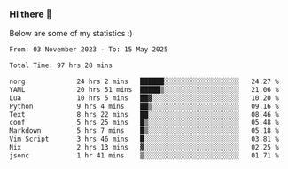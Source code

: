 ### Hi there 👋
Below are some of my statistics :)

<!--START_SECTION:waka-->

```txt
From: 03 November 2023 - To: 15 May 2025

Total Time: 97 hrs 28 mins

norg             24 hrs 2 mins   ██████░░░░░░░░░░░░░░░░░░░   24.27 %
YAML             20 hrs 51 mins  █████▒░░░░░░░░░░░░░░░░░░░   21.06 %
Lua              10 hrs 5 mins   ██▓░░░░░░░░░░░░░░░░░░░░░░   10.20 %
Python           9 hrs 4 mins    ██▒░░░░░░░░░░░░░░░░░░░░░░   09.16 %
Text             8 hrs 22 mins   ██░░░░░░░░░░░░░░░░░░░░░░░   08.46 %
conf             5 hrs 25 mins   █▒░░░░░░░░░░░░░░░░░░░░░░░   05.48 %
Markdown         5 hrs 7 mins    █▒░░░░░░░░░░░░░░░░░░░░░░░   05.18 %
Vim Script       3 hrs 46 mins   █░░░░░░░░░░░░░░░░░░░░░░░░   03.81 %
Nix              2 hrs 13 mins   ▓░░░░░░░░░░░░░░░░░░░░░░░░   02.25 %
jsonc            1 hr 41 mins    ▒░░░░░░░░░░░░░░░░░░░░░░░░   01.71 %
```

<!--END_SECTION:waka-->

<!--
**KlapenHz/KlapenHz** is a ✨ _special_ ✨ repository because its `README.md` (this file) appears on your GitHub profile.

Here are some ideas to get you started:

- 🔭 I’m currently working on ...
- 🌱 I’m currently learning ...
- 👯 I’m looking to collaborate on ...
- 🤔 I’m looking for help with ...
- 💬 Ask me about ...
- 📫 How to reach me: ...
- 😄 Pronouns: ...
- ⚡ Fun fact: ...
-->
